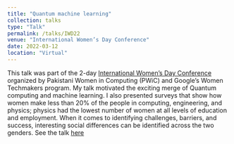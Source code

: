 ```yaml
---
title: "Quantum machine learning"
collection: talks
type: "Talk"
permalink: /talks/IWD22
venue: "International Women’s Day Conference"
date: 2022-03-12
location: "Virtual"
---
```

This talk was part of the 2-day [International Women’s Day Conference](https://www.linkedin.com/pulse/international-womens-day-conference-2022-mariam-hussain/?trackingId=tPAiNUltShCRQ%2BzwZXuvZQ%3D%3D) 
organized by Pakistani Women in Computing (PWiC) and Google’s Women Techmakers program. My talk motivated the exciting merge of Quantum computing and machine learning. I also presented surveys that show how
women make less than 20% of the people in computing, engineering, and physics; physics had the lowest number of women at all levels of education and employment. When it comes to identifying challenges, 
barriers, and success, interesting social differences can be identified across the two genders. See the talk [here](https://www.youtube.com/watch?v=_AwnTYYzGFU)
